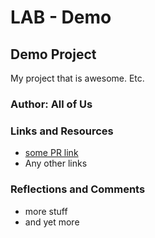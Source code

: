 # LAB - Demo

## Demo Project

My project that is awesome. Etc.

### Author: All of Us

### Links and Resources

- [some PR link](http://somewhere.com)
- Any other links

### Reflections and Comments

- more stuff
- and yet more
